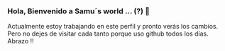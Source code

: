 ### Hola, Bienvenido a Samu´s world ... (?) 👋

<!--
**samusisto/samusisto** is a ✨ _special_ ✨ repository because its `README.md` (this file) appears on your GitHub profile. -->

Actualmente estoy trabajando en este perfil y pronto verás los cambios. Pero no dejes de visitar cada tanto 
porque uso github todos los días.
Abrazo !!
<!--
Here are some ideas to get you started:

- 🔭 I’m currently working on ...
- 🌱 I’m currently learning ...
- 👯 I’m looking to collaborate on ...
- 🤔 I’m looking for help with ...
- 💬 Ask me about ...
- 📫 How to reach me: ...
- 😄 Pronouns: ...
- ⚡ Fun fact: ...
-->
